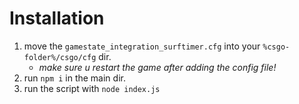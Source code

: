 # Installation

1. move the `gamestate_integration_surftimer.cfg` into your `%csgo-folder%/csgo/cfg` dir.
    * *make sure u restart the game after adding the config file!*
1. run `npm i` in the main dir. 
1. run the script with `node index.js`